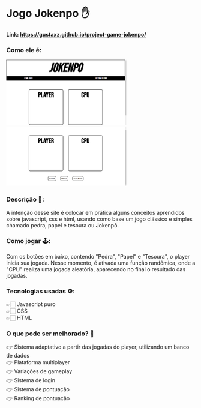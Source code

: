# Jogo Jokenpo ✋

#### Link: https://gustaxz.github.io/project-game-jokenpo/

### Como ele é: 

<img src = "https://github.com/Gustaxz/project-game-jokenpo/blob/main/header-container.png" width = "320px"/>
<img src = "https://github.com/Gustaxz/project-game-jokenpo/blob/main/game-container.png" width = "320px"/>

### Descrição 📝: 
 A intenção desse site é colocar em prática alguns conceitos aprendidos sobre javascript, css e html, 
 usando como base um jogo clássico e simples chamado pedra, papel e tesoura ou Jokenpô.
 
### Como jogar 🕹️:
 Com os botões em baixo, contendo "Pedra", "Papel" e "Tesoura", o player inicia sua jogada. Nesse momento, é ativada uma função randômica,
 onde a "CPU" realiza uma jogada aleatória, aparecendo no final o resultado das jogadas.
 
### Tecnologias usadas ⚙️: 

👉🏻 Javascript puro <br>
👉🏻 CSS <br>
👉🏻 HTML 

### O que pode ser melhorado? 🚀

👉 Sistema adaptativo a partir das jogadas do player, utilizando um banco de dados <br>
👉 Plataforma multiplayer <br>
👉 Variações de gameplay <br>
👉 Sistema de login <br>
👉 Sistema de pontuação <br>
👉 Ranking de pontuação





